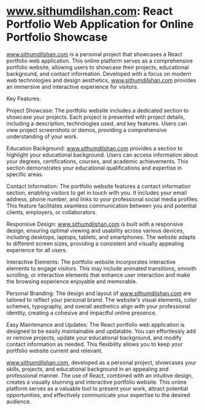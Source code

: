 # www.sithumdilshan.com: React Portfolio Web Application for Online Portfolio Showcase

www.sithumdilshan.com is a personal project that showcases a React portfolio web application. This online platform serves as a comprehensive portfolio website, allowing users to showcase their projects, educational background, and contact information. Developed with a focus on modern web technologies and design aesthetics, www.sithumdilshan.com provides an immersive and interactive experience for visitors.

Key Features:

Project Showcase: The portfolio website includes a dedicated section to showcase your projects. Each project is presented with project details, including a description, technologies used, and key features. Users can view project screenshots or demos, providing a comprehensive understanding of your work.

Education Background: www.sithumdilshan.com provides a section to highlight your educational background. Users can access information about your degrees, certifications, courses, and academic achievements. This section demonstrates your educational qualifications and expertise in specific areas.

Contact Information: The portfolio website features a contact information section, enabling visitors to get in touch with you. It includes your email address, phone number, and links to your professional social media profiles. This feature facilitates seamless communication between you and potential clients, employers, or collaborators.

Responsive Design: www.sithumdilshan.com is built with a responsive design, ensuring optimal viewing and usability across various devices, including desktops, laptops, tablets, and smartphones. The website adapts to different screen sizes, providing a consistent and visually appealing experience for all users.

Interactive Elements: The portfolio website incorporates interactive elements to engage visitors. This may include animated transitions, smooth scrolling, or interactive elements that enhance user interaction and make the browsing experience enjoyable and memorable.

Personal Branding: The design and layout of www.sithumdilshan.com are tailored to reflect your personal brand. The website's visual elements, color schemes, typography, and overall aesthetics align with your professional identity, creating a cohesive and impactful online presence.

Easy Maintenance and Updates: The React portfolio web application is designed to be easily maintainable and updatable. You can effortlessly add or remove projects, update your educational background, and modify contact information as needed. This flexibility allows you to keep your portfolio website current and relevant.

www.sithumdilshan.com, developed as a personal project, showcases your skills, projects, and educational background in an appealing and professional manner. The use of React, combined with an intuitive design, creates a visually stunning and interactive portfolio website. This online platform serves as a valuable tool to present your work, attract potential opportunities, and effectively communicate your expertise to the desired audience.
